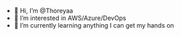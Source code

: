 - 👋 Hi, I’m @Thoreyaa
- 👀 I’m interested in AWS/Azure/DevOps
- 🌱 I’m currently learning anything I can get my hands on

<!---
Thoreyaa/Thoreyaa is a ✨ special ✨ repository because its `README.md` (this file) appears on your GitHub profile.
You can click the Preview link to take a look at your changes.
--->
